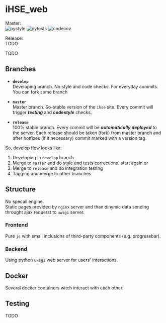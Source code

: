 # iHSE_web

Master:  
![pystyle](https://github.com/k4black/iHSE_web/workflows/pystyle/badge.svg)
![pytests](https://github.com/k4black/iHSE_web/workflows/pytests/badge.svg)
![codecov](https://codecov.io/gh/k4black/iHSE_web/branch/master/graph/badge.svg)

Release:  
TODO




TODO


## Branches 

* **`develop`**  
Developing branch. No style and code checks. For everyday commits. You can fork some branch  

* **`master`**  
Master branch. So-stable version of the `ihse` site. Every commit will trigger _**testing**_ and _**codestyle**_ checks.

* **`release`**  
100% stable branch. Every commit will be _**automatically deployed**_ to the server.
Each release should be taken (fork) from master branch and after hotfixes (if it necessary) commit marked with a version tag.

So, develop flow looks like:
1. Developing in `develop` branch
2. Merge to `master` and do style and tests corrections. 
start again or 
3. Merge to `release` and do integration testing 
4. Tagging and merge to other branches 




## Structure 
No specail engine.  
Static pages provided by `nginx` server and than dinymic data sending throught ajax requerst to `uwsgi` server.


### Frontend 
Pure `js` with small inclusions of third-party components (e.g. progressbar). 

### Backend
Using python `uwsgi` web server for users' interactions. 



## Docker
Several docker containers witch interact with each other.


## Testing 
TODO

